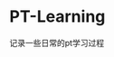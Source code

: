 


















































































# PT-Learning
记录一些日常的pt学习过程
